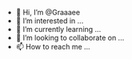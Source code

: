 - 👋 Hi, I’m @Graaaee
- 👀 I’m interested in ...
- 🌱 I’m currently learning ...
- 💞️ I’m looking to collaborate on ...
- 📫 How to reach me ...

<!---
Graaaee/Graaaee is a ✨ special ✨ repository because its `README.md` (this file) appears on your GitHub profile.
You can click the Preview link to take a look at your changes.
--->
